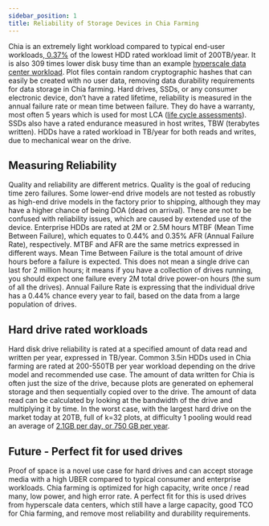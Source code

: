 ```yaml
---
sidebar_position: 1
title: Reliability of Storage Devices in Chia Farming
---
```


Chia is an extremely light workload compared to typical end-user workloads,[ 0.37%](https://docs.chia.net/docs/15resources/Storage_farming) of the lowest HDD rated workload limit of 200TB/year. It is also 309 times lower disk busy time than an example [hyperscale data center workload](https://www.usenix.org/system/files/fast21-pan.pdf). Plot files contain random cryptographic hashes that can easily be created with no user data, removing data durability requirements for data storage in Chia farming. Hard drives, SSDs, or any consumer electronic device, don’t have a rated lifetime, reliability is measured in the annual failure rate or mean time between failure. They do have a warranty, most often 5 years which is used for most LCA ([life cycle assessments](https://www.seagate.com/global-citizenship/product-sustainability/exos-x18-sustainability-report/)). SSDs also have a rated endurance measured in host writes, TBW (terabytes written). HDDs have a rated workload in TB/year for both reads and writes, due to mechanical wear on the drive.

## Measuring Reliability

Quality and reliability are different metrics. Quality is the goal of reducing time zero failures. Some lower-end drive models are not tested as robustly as high-end drive models in the factory prior to shipping, although they may have a higher chance of being DOA (dead on arrival). These are not to be confused with reliability issues, which are caused by extended use of the device. Enterprise HDDs are rated at 2M or 2.5M hours MTBF (Mean Time Between Failure), which equates to 0.44% and 0.35% AFR (Annual Failure Rate), respectively. MTBF and AFR are the same metrics expressed in different ways. Mean Time Between Failure is the total amount of drive hours before a failure is expected. This does not mean a single drive can last for 2 million hours; it means if you have a collection of drives running, you should expect one failure every 2M total drive power-on hours (the sum of all the drives). Annual Failure Rate is expressing that the individual drive has a 0.44% chance every year to fail, based on the data from a large population of drives.

## Hard drive rated workloads

Hard disk drive reliability is rated at a specified amount of data read and written per year, expressed in TB/year. Common 3.5in HDDs used in Chia farming are rated at 200-550TB per year workload depending on the drive model and recommended use case. The amount of data written for Chia is often just the size of the drive, because plots are generated on ephemeral storage and then sequentially copied over to the drive. The amount of data read can be calculated by looking at the bandwidth of the drive and multiplying it by time. In the worst case, with the largest hard drive on the market today at 20TB, full of k=32 plots, at difficulty 1 pooling would read an average of [2.1GB per day, or 750 GB per year](https://docs.chia.net/docs/15resources/Storage_farming).

## Future - Perfect fit for used drives

Proof of space is a novel use case for hard drives and can accept storage media with a high UBER compared to typical consumer and enterprise workloads. Chia farming is optimized for high capacity, write once / read many, low power, and high error rate. A perfect fit for this is used drives from hyperscale data centers, which still have a large capacity, good TCO for Chia farming, and remove most reliability and durability requirements.
